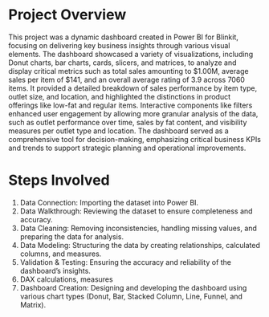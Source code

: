 # Project Overview  
This project was a dynamic dashboard created in Power BI for Blinkit, focusing on delivering key business insights through various visual elements. The dashboard showcased a variety of visualizations, including Donut charts, bar charts, cards, slicers, and matrices, to analyze and display critical metrics such as total sales amounting to $1.00M, average sales per item of $141, and an overall average rating of 3.9 across 7060 items. It provided a detailed breakdown of sales performance by item type, outlet size, and location, and highlighted the distinctions in product offerings like low-fat and regular items. Interactive components like filters enhanced user engagement by allowing more granular analysis of the data, such as outlet performance over time, sales by fat content, and visibility measures per outlet type and location. The dashboard served as a comprehensive tool for decision-making, emphasizing critical business KPIs and trends to support strategic planning and operational improvements.

# Steps Involved  
1. Data Connection: Importing the dataset into Power BI.  
2. Data Walkthrough: Reviewing the dataset to ensure completeness and accuracy.  
3. Data Cleaning: Removing inconsistencies, handling missing values, and preparing the data for analysis.  
4. Data Modeling: Structuring the data by creating relationships, calculated columns, and measures.  
5. Validation & Testing: Ensuring the accuracy and reliability of the dashboard’s insights.  
6. DAX calculations, measures  
7. Dashboard Creation: Designing and developing the dashboard using various chart types (Donut, Bar, Stacked Column, 
   Line, Funnel, and Matrix).  

